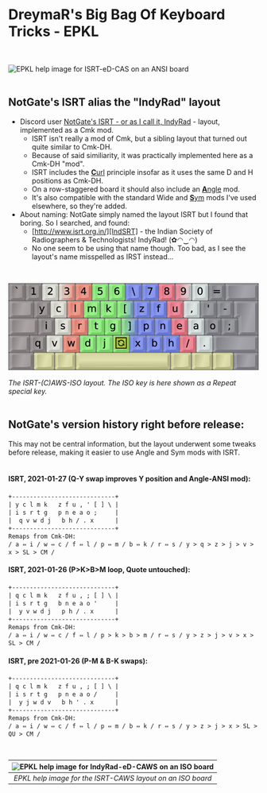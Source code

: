 DreymaR's Big Bag Of Keyboard Tricks - EPKL
===========================================
<br>

![EPKL help image for ISRT-eD-CAS on an ANSI board](./NotGate-ISRT_ANS-CAS_EPKL.png)
<br><br>

NotGate's ISRT alias the "IndyRad" layout
-----------------------------------------
- Discord user [NotGate's ISRT - or as I call it, IndyRad][NotGte] - layout, implemented as a Cmk mod.
    - ISRT isn't really a mod of Cmk, but a sibling layout that turned out quite similar to Cmk-DH.
    - Because of said similiarity, it was practically implemented here as a Cmk-DH "mod".
    - ISRT includes the [**C**url][ErgCrl] principle insofar as it uses the same D and H positions as Cmk-DH.
    - On a row-staggered board it should also include an [**A**ngle][ErgAWi] mod.
    - It's also compatible with the standard Wide and [**S**ym][ErgSym] mods I've used elsewhere, so they're added.
- About naming: NotGate simply named the layout ISRT but I found that boring. So I searched, and found:
    - [http://www.isrt.org.in/][IndSRT] - the Indian Society of Radiographers & Technologists! IndyRad!  (✿◠‿◠)
    - No one seem to be using that name though. Too bad, as I see the layout's name misspelled as IRST instead...
<br>

![EPKL help image for ISRT-eD-CAWS on an ISO board](./NotGate-ISRT_ISO-CAWS_EPKL.png)

_The ISRT-(C)AWS-ISO layout. The ISO key is here shown as a Repeat special key._
<br><br>

NotGate's version history right before release:
-----------------------------------------------
This may not be central information, but the layout underwent some tweaks before release, making it easier to use Angle and Sym mods with ISRT.
<br><br>

#### ISRT, 2021-01-27 (Q-Y swap improves Y position and Angle-ANSI mod):
```
+-----------------------------+
| y c l m k   z f u , ' [ ] \ |
| i s r t g   p n e a o ;     |
|  q v w d j   b h / . x      |
+-----------------------------+
Remaps from Cmk-DH:
/ a ⇔ i / w ⇔ c / f ⇔ l / p ⇔ m / b ⇔ k / r ⇔ s / y > q > z > j > v > x > SL > CM /
```

#### ISRT, 2021-01-26 (P>K>B>M loop, Quote untouched):
```
+-----------------------------+
| q c l m k   z f u , ; [ ] \ |
| i s r t g   b n e a o '     |
|  y v w d j   p h / . x      |
+-----------------------------+
Remaps from Cmk-DH:
/ a ⇔ i / w ⇔ c / f ⇔ l / p > k > b > m / r ⇔ s / y > z > j > v > x > SL > CM /
```

#### ISRT, pre 2021-01-26 (P-M & B-K swaps):
```
+-----------------------------+
| q c l m k   z f u , ; [ ] \ |
| i s r t g   p n e a o /     |
|  y j w d v   b h ' . x      |
+-----------------------------+
Remaps from Cmk-DH:
/ a ⇔ i / w ⇔ c / f ⇔ l / p ⇔ m / b ⇔ k / r ⇔ s / y > z > j > x > SL > QU > CM /
```
<br>

|![EPKL help image for IndyRad-eD-CAWS on an ISO board](./ISR-eD_ISO_CurlAWideSym/state0.png)|
|   :---:   |
|_EPKL help image for the ISRT-CAWS layout on an ISO board_|

[NotGte]: https://notgate.github.io/layout/ (NotGate's layout page, home of the ISRT layout)
[IndSRT]: http://www.isrt.org.in/ (Indian Society of Radiographers & Technologists)
[ErgAWi]: https://dreymar.colemak.org/ergo-mods.html#angle-wide (DreymaR's BigBag on Angle+Wide ergo mods)
[ErgCrl]: https://dreymar.colemak.org/ergo-mods.html#curl-dh    (DreymaR's BigBag on the Curl-DH ergo mod)
[ErgSym]: https://dreymar.colemak.org/ergo-mods.html#symbols    (DreymaR's BigBag on the Symbols ergo mod)

